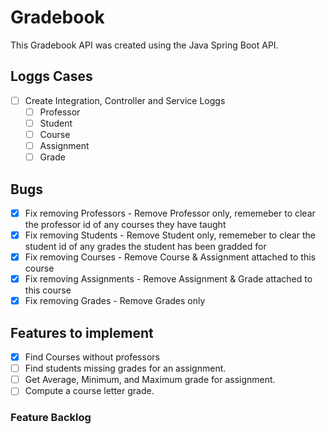 # Gradebook

This Gradebook API was created using the Java Spring Boot API.

## Loggs Cases

- [ ] Create Integration, Controller and Service Loggs
  - [ ] Professor
  - [ ] Student
  - [ ] Course
  - [ ] Assignment
  - [ ] Grade

## Bugs

- [x] Fix removing Professors - Remove Professor only, rememeber to clear the professor id of any courses they have taught
- [x] Fix removing Students - Remove Student only, rememeber to clear the student id of any grades the student has been gradded for
- [x] Fix removing Courses - Remove Course & Assignment attached to this course
- [x] Fix removing Assignments - Remove Assignment & Grade attached to this course
- [x] Fix removing Grades - Remove Grades only

## Features to implement

- [x] Find Courses without professors
- [ ] Find students missing grades for an assignment.
- [ ] Get Average, Minimum, and Maximum grade for assignment.
- [ ] Compute a course letter grade.

### Feature Backlog
